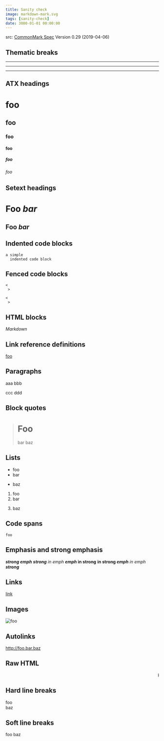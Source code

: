 ```yaml
---
title: Sanity check
image: markdown-mark.svg
tags: [sanity-check]
date: 3000-01-01 00:00:00
---
```


src: [CommonMark Spec](https://spec.commonmark.org/0.29/) Version 0.29 (2019-04-06)

## Thematic breaks

***
---
___

## ATX headings

# foo
## foo
### foo
#### foo
##### foo
###### foo

## Setext headings

Foo *bar*
=========

Foo *bar*
---------

## Indented code blocks

    a simple
      indented code block

## Fenced code blocks

```
<
 >
```

~~~
<
 >
~~~

## HTML blocks

<div>

*Markdown*
</div>

## Link reference definitions

[foo]: /url "title"

[foo]

## Paragraphs

aaa
bbb

ccc
ddd

## Block quotes

> # Foo
> bar
> baz

## Lists

- foo
- bar
+ baz

1. foo
2. bar
3) baz

## Code spans

`foo`

## Emphasis and strong emphasis

***strong emph***
***strong** in emph*
***emph* in strong**
**in strong *emph***
*in emph **strong***

## Links

[link](/uri "title")

## Images

![foo](markdown-mark.svg "title")

## Autolinks

<http://foo.bar.baz>

## Raw HTML

<marquee>Hoge</marquee>

## Hard line breaks

foo\
baz

## Soft line breaks

foo
baz

